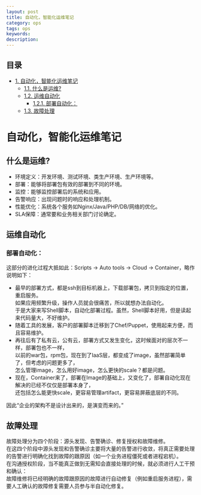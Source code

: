 ```yaml
---
layout: post
title: 自动化，智能化运维笔记
category: ops
tags: ops
keywords: 
description: 
---
```


<div id="table-of-contents">
<h2>目录</h2>
<div id="text-table-of-contents">
<ul>
<li><a href="#sec-1">1. 自动化，智能化运维笔记</a>
<ul>
<li><a href="#sec-1-1">1.1. 什么是运维?</a></li>
<li><a href="#sec-1-2">1.2. 运维自动化</a>
<ul>
<li><a href="#sec-1-2-1">1.2.1. 部署自动化：</a></li>
</ul>
</li>
<li><a href="#sec-1-3">1.3. 故障处理</a></li>
</ul>
</li>
</ul>
</div>
</div>

# 自动化，智能化运维笔记<a id="sec-1" name="sec-1"></a>

## 什么是运维?<a id="sec-1-1" name="sec-1-1"></a>

-   环境定义：开发环境、测试环境、类生产环境、生产环境等。
-   部署：能够将部署包有效的部署到不同的环境。
-   监控：能够监控部署后的系统和应用。
-   告警响应：出现问题时的响应和处理机制。
-   性能优化：系统各个服务如Nginx/Java/PHP/DB/网络的优化。
-   SLA保障：通常要和业务相关部门讨论确定。

## 运维自动化<a id="sec-1-2" name="sec-1-2"></a>

### 部署自动化：<a id="sec-1-2-1" name="sec-1-2-1"></a>

这部分的进化过程大抵如此：Scripts -> Auto tools -> Cloud -> Container，略作说明如下：

-   最早的部署方式，都是ssh到目标机器上，下载部署包，拷贝到指定的位置，重启服务。  
    如果应用频繁升级，操作人员就会很痛苦，所以就想办法自动化。   
    于是大家来写Shell脚本，自动化部署过程。虽然，Shell脚本好用，但是读起来代码量大，不好维护。  
-   随着工具的发展，客户的部署脚本迁移到了Chef/Puppet，使用起来方便，而且容易维护。  
-   再往后有了私有云，公有云，部署方式又发生变化，这时候面对的层次不一样，部署包也不一样，  
    以前的war包，rpm包，现在到了IaaS层，都变成了image，虽然部署简单了，但考虑的问题更多了，  
    怎么管理image，怎么用好image，怎么更快的scale？都是问题。  
-   现在，Container来了，部署在Image的基础上，又变化了，部署自动化现在解决的已经不仅仅是部署本身了，  
    还包括怎么能更快scale，更容易管理artifact，更容易屏蔽底层的不同。  

因此“企业的架构不是设计出来的，是演变而来的。”

## 故障处理<a id="sec-1-3" name="sec-1-3"></a>

故障处理分为四个阶段：源头发现、告警确诊、修复授权和故障维修。  
在这四个阶段中源头发现和告警确诊主要将大量的告警进行收敛，将真正需要处理的告警进行明确化找到故障的跟原因（如一个业务进程僵死或者进程宕机）。  
在沟通授权阶段，当不能真正做到无需知会直接处理的时候，就必须进行人工干预和确认：  
故障维修将已经明确的故障跟原因的故障进行自动修复（例如重启服务进程），需要人工确认的故障修复需要人员参与半自动化修复。  
